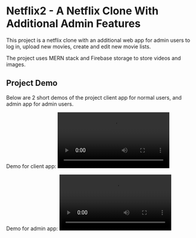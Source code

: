 # Netflix2 - A Netflix Clone With Additional Admin Features
This project is a netflix clone with an additional web app for admin users to log in, upload new movies, create and edit new movie lists.

The project uses MERN stack and Firebase storage to store videos and images.

## Project Demo
Below are 2 short demos of the project client app for normal users, and admin app for admin users.

Demo for client app:
![ClientDemo](https://user-images.githubusercontent.com/71639142/128687956-f4577301-2936-4e10-b069-73ae906a476b.mp4)

Demo for admin app:
![AdminDemo](https://user-images.githubusercontent.com/71639142/128688180-2660eb57-8a59-4dee-aaef-edc7d221014b.mp4)

